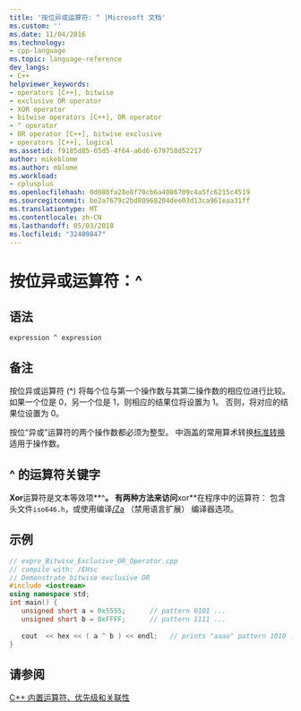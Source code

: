 ```yaml
---
title: '按位异或运算符: ^ |Microsoft 文档'
ms.custom: ''
ms.date: 11/04/2016
ms.technology:
- cpp-language
ms.topic: language-reference
dev_langs:
- C++
helpviewer_keywords:
- operators [C++], bitwise
- exclusive OR operator
- XOR operator
- bitwise operators [C++], OR operator
- ^ operator
- OR operator [C++], bitwise exclusive
- operators [C++], logical
ms.assetid: f9185d85-65d5-4f64-a6d6-679758d52217
author: mikeblome
ms.author: mblome
ms.workload:
- cplusplus
ms.openlocfilehash: 0d080fa28e8f70cb6a4086709c4a5fc6215c4519
ms.sourcegitcommit: be2a7679c2bd80968204dee03d13ca961eaa31ff
ms.translationtype: MT
ms.contentlocale: zh-CN
ms.lasthandoff: 05/03/2018
ms.locfileid: "32409847"
---
```

# <a name="bitwise-exclusive-or-operator-"></a>按位异或运算符：^
## <a name="syntax"></a>语法  
  
```  
expression ^ expression  
```  
  
## <a name="remarks"></a>备注  
按位异或运算符 (**^**) 将每个位与第一个操作数与其第二操作数的相应位进行比较。 如果一个位是 0，另一个位是 1，则相应的结果位将设置为 1。 否则，将对应的结果位设置为 0。  
  
按位“异或”运算符的两个操作数都必须为整型。 中涵盖的常用算术转换[标准转换](standard-conversions.md)适用于操作数。  
  
## <a name="operator-keyword-for-"></a>^ 的运算符关键字  
**Xor**运算符是文本等效项**^**。 有两种方法来访问**xor**在程序中的运算符： 包含头文件`iso646.h`，或使用编译[/Za](../build/reference/za-ze-disable-language-extensions.md) （禁用语言扩展） 编译器选项。  
  
## <a name="example"></a>示例  
  
```cpp  
// expre_Bitwise_Exclusive_OR_Operator.cpp  
// compile with: /EHsc  
// Demonstrate bitwise exclusive OR  
#include <iostream>  
using namespace std;  
int main() {  
   unsigned short a = 0x5555;      // pattern 0101 ...  
   unsigned short b = 0xFFFF;      // pattern 1111 ...  
  
   cout  << hex << ( a ^ b ) << endl;   // prints "aaaa" pattern 1010 ...  
}  
```  
  
## <a name="see-also"></a>请参阅  
 [C++ 内置运算符、优先级和关联性](../cpp/cpp-built-in-operators-precedence-and-associativity.md)   


